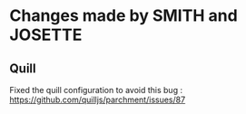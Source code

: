 # Changes made by SMITH and JOSETTE


## Quill

Fixed the quill configuration to avoid this bug : https://github.com/quilljs/parchment/issues/87

